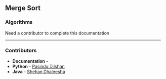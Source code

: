 ## Merge Sort
### Algorithms

Need a contributor to complete this documentation

------------------------------------------------------
### Contributors

-   **Documentation** - 
-   **Python** - [Pasindu Dilshan](https://github.com/PasinduD95)
-   **Java** - [Shehan Dhaleesha](https://github.com/shehand)
